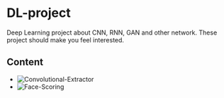 # DL-project
Deep Learning project about CNN, RNN, GAN and other network.
These project should make you feel interested.

## Content
- ![Convolutional-Extractor](https://github.com/roguesir/DL-project/tree/master/Convolutional-Extractor)
- ![Face-Scoring](https://github.com/roguesir/DL-project/tree/master/FaceScoring)